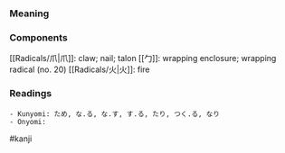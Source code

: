 ### Meaning



### Components

[[Radicals/爪|爪]]: claw; nail; talon [[勹]]: wrapping enclosure; wrapping radical (no. 20) [[Radicals/火|火]]: fire

### Readings

```
- Kunyomi: ため, な.る, な.す, す.る, たり, つく.る, なり
- Onyomi: 
```

#kanji